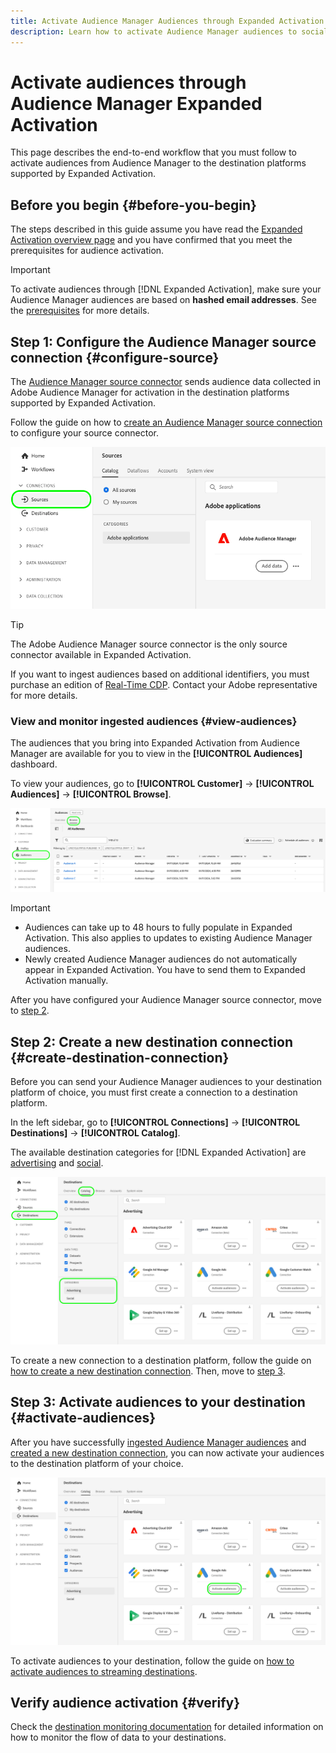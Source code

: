 ```yaml
---
title: Activate Audience Manager Audiences through Expanded Activation
description: Learn how to activate Audience Manager audiences to social and advertising destinations, through Audience Manager Expanded Activation.
---
```


# Activate audiences through Audience Manager Expanded Activation

This page describes the end-to-end workflow that you must follow to activate audiences from Audience Manager to the destination platforms supported by Expanded Activation.

## Before you begin {#before-you-begin}

The steps described in this guide assume you have read the [Expanded Activation overview page](overview.md) and you have confirmed that you meet the prerequisites for audience activation.

>[!IMPORTANT]
>
>To activate audiences through [!DNL Expanded Activation], make sure your Audience Manager audiences are based on **hashed email addresses**. See the [prerequisites](overview.md#prerequisites) for more details.

## Step 1: Configure the Audience Manager source connection {#configure-source}

The [Audience Manager source connector](../sources/connectors/adobe-applications/audience-manager.md) sends audience data collected in Adobe Audience Manager for activation in the destination platforms supported by Expanded Activation.

Follow the guide on how to [create an Audience Manager source connection](../sources/tutorials/ui/create/adobe-applications/audience-manager.md) to configure your source connector.

![Platform UI image showing the Sources tab with the Audience Manager source connection.](assets/sources-tab.png)

>[!TIP]
>
>The Adobe Audience Manager source connector is the only source connector available in Expanded Activation.
>
>If you want to ingest audiences based on additional identifiers, you must purchase an edition of [Real-Time CDP](../rtcdp/overview.md). Contact your Adobe representative for more details.

### View and monitor ingested audiences {#view-audiences}

The audiences that you bring into Expanded Activation from Audience Manager are available for you to view in the **[!UICONTROL Audiences]** dashboard.

To view your audiences, go to **[!UICONTROL Customer]** -> **[!UICONTROL Audiences]** -> **[!UICONTROL Browse]**.

![Platform UI image showing the Audiences page.](assets/audiences-browse.png)

>[!IMPORTANT]
>
>* Audiences can take up to 48 hours to fully populate in Expanded Activation. This also applies to updates to existing Audience Manager audiences.
>* Newly created Audience Manager audiences do not automatically appear in Expanded Activation. You have to send them to Expanded Activation manually.

After you have configured your Audience Manager source connector, move to [step 2](#create-destination-connection).

## Step 2: Create a new destination connection {#create-destination-connection}

Before you can send your Audience Manager audiences to your destination platform of choice, you must first create a connection to a destination platform.

In the left sidebar, go to **[!UICONTROL Connections]** -> **[!UICONTROL Destinations]** -> **[!UICONTROL Catalog]**.

The available destination categories for [!DNL Expanded Activation] are [advertising](../destinations/catalog/advertising/overview.md) and [social](../destinations/catalog/social/overview.md).

![Platform UI image showing the destination catalog for Expanded Activation.](assets/destination-catalog.png)

To create a new connection to a destination platform, follow the guide on [how to create a new destination connection](../destinations/ui/connect-destination.md). Then, move to [step 3](#activate-audiences).

## Step 3: Activate audiences to your destination {#activate-audiences}

After you have successfully [ingested Audience Manager audiences](#configure-source) and [created a new destination connection](#create-destination-connection), you can now activate your audiences to the destination platform of your choice.

![Platform UI image showing the destination catalog for Expanded Activation.](assets/activate-audiences.png)

To activate audiences to your destination, follow the guide on [how to activate audiences to streaming destinations](../destinations/ui/activate-segment-streaming-destinations.md).

## Verify audience activation {#verify}

Check the [destination monitoring documentation](../dataflows/ui/monitor-destinations.md) for detailed information on how to monitor the flow of data to your destinations.